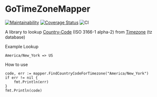 # GoTimeZoneMapper
[![Maintainability](https://api.codeclimate.com/v1/badges/85a98cfb0a056bbc4d4e/maintainability)](https://codeclimate.com/github/SiddhantAgarwal/GoTimezoneMapper/maintainability)
[![Coverage Status](https://coveralls.io/repos/github/SiddhantAgarwal/GoTimezoneMapper/badge.svg?branch=master)](https://coveralls.io/github/SiddhantAgarwal/GoTimezoneMapper?branch=master)
![CI](https://github.com/SiddhantAgarwal/GoTimezoneMapper/workflows/CI/badge.svg?branch=master)

A library to lookup [Country-Code](https://en.wikipedia.org/wiki/ISO_3166-1_alpha-2) (ISO 3166-1 alpha-2) from [Timezone](https://en.wikipedia.org/wiki/Tz_database) (tz database)

Example Lookup
```
America/New_York => US
```

How to use
```
code, err := mapper.FindCountryCodeForTimezone("America/New_York")
if err != nil {
	fmt.Println(err)
}
fmt.Println(code)
```